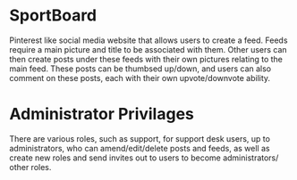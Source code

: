 # SportBoard

Pinterest like social media website that allows users to create a feed. Feeds require a main picture and title to be associated with them.
Other users can then create posts under these feeds with their own pictures relating to the main feed. These posts can be thumbsed up/down,
and users can also comment on these posts, each with their own upvote/downvote ability.

# Administrator Privilages

There are various roles, such as support, for support desk users, up to administrators, who can amend/edit/delete posts and feeds, as well as create new roles and send invites out to users to become administrators/ other roles.
